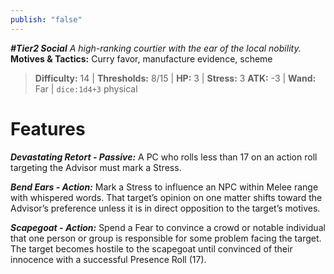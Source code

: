 ```yaml
---
publish: "false"
---
```

***#Tier2 Social***
*A high-ranking courtier with the ear of the local nobility.*
**Motives & Tactics:** Curry favor, manufacture evidence, scheme

> **Difficulty:** 14 | **Thresholds:** 8/15 | **HP:** 3 | **Stress:** 3
> **ATK:** -3 | **Wand:** Far | `dice:1d4+3` physical

# Features

***Devastating Retort - Passive:*** A PC who rolls less than 17 on an action roll targeting the Advisor must mark a Stress.

***Bend Ears - Action:*** Mark a Stress to influence an NPC within Melee range with whispered words. That target’s opinion on one matter shifts toward the Advisor’s preference unless it is in direct opposition to the target’s motives.

***Scapegoat - Action:*** Spend a Fear to convince a crowd or notable individual that one person or group is responsible for some problem facing the target. The target becomes hostile to the scapegoat until convinced of their innocence with a successful Presence Roll (17).
